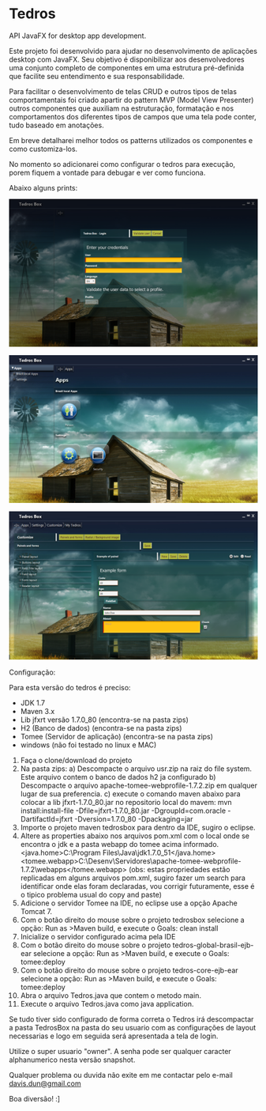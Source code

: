 # Tedros
API JavaFX for desktop app development.

Este projeto foi desenvolvido para ajudar no desenvolvimento de aplicações desktop com JavaFX.
Seu objetivo é disponibilizar aos desenvolvedores uma conjunto completo de componentes em uma 
estrutura pré-definida que facilite seu entendimento e sua responsabilidade. 

Para facilitar o desenvolvimento de telas CRUD e outros tipos de telas comportamentais foi criado
apartir do pattern MVP (Model View Presenter) outros componentes que auxiliam na estruturação, formatação 
e nos comportamentos dos diferentes tipos de campos que uma tela pode conter, tudo baseado em anotações. 

Em breve detalharei melhor todos os patterns utilizados os componentes e como customiza-los.

No momento so adicionarei como configurar o tedros para execução, porem fiquem a vontade para debugar e ver como
funciona.

Abaixo alguns prints:

![Tela de login](https://github.com/DavisGordon/Tedros/blob/master/img/login.png)

![Tela Principal](https://github.com/DavisGordon/Tedros/blob/master/img/tela_principal.png)

![Tela de customização](https://github.com/DavisGordon/Tedros/blob/master/img/tela_configuracap.png)

Configuração:

Para esta versão do tedros é preciso:
- JDK 1.7
- Maven 3.x
- Lib jfxrt versão 1.7.0_80 (encontra-se na pasta zips)
- H2 (Banco de dados) (encontra-se na pasta zips)
- Tomee (Servidor de aplicação) (encontra-se na pasta zips)
- windows (não foi testado no linux e MAC)

1) Faça o clone/download do projeto
2) Na pasta zips:
	a) Descompacte o arquivo usr.zip na raiz do file system. Este arquivo contem o banco de dados h2 ja configurado
	b) Descompacte o arquivo apache-tomee-webprofile-1.7.2.zip em qualquer lugar de sua preferencia.
	c) execute o comando maven abaixo para colocar a lib jfxrt-1.7.0_80.jar no repositorio local do mavem:
	mvn install:install-file -Dfile=jfxrt-1.7.0_80.jar -DgroupId=com.oracle -DartifactId=jfxrt -Dversion=1.7.0_80 -Dpackaging=jar
3) Importe o projeto maven tedrosbox para dentro da IDE, sugiro o eclipse.
4) Altere as properties abaixo nos arquivos pom.xml com o local onde se encontra o jdk e a pasta webapp do tomee acima informado.
	<java.home>C:\Program Files\Java\jdk1.7.0_51</java.home>
	<tomee.webapp>C:\Desenv\Servidores\apache-tomee-webprofile-1.7.2\webapps</tomee.webapp>
	(obs: estas propriedades estão replicadas em alguns arquivos pom.xml, sugiro fazer um search para identificar onde elas foram declaradas, 
	vou corrigir futuramente, esse é o tipico problema usual do copy and paste)
5) Adicione o servidor Tomee na IDE, no eclipse use a opção Apache Tomcat 7.
6) Com o botão direito do mouse sobre o projeto tedrosbox selecione a opção: Run as >Maven build, e execute o Goals: clean install
7) Inicialize o servidor configurado acima pela IDE
8) Com o botão direito do mouse sobre o projeto tedros-global-brasil-ejb-ear selecione a opção: Run as >Maven build, e execute o Goals: tomee:deploy
9) Com o botão direito do mouse sobre o projeto tedros-core-ejb-ear selecione a opção: Run as >Maven build, e execute o Goals: tomee:deploy
10) Abra o arquivo Tedros.java que contem o metodo main.
11) Execute o arquivo Tedros.java como java application.

Se tudo tiver sido configurado de forma correta o Tedros irá descompactar a pasta TedrosBox na pasta do seu usuario com as configurações de layout 
necessarias e logo em seguida será apresentada a tela de login.

Utilize o super usuario "owner". 
A senha pode ser qualquer caracter alphanumerico nesta versão snapshot.

Qualquer problema ou duvida não exite em me contactar pelo e-mail davis.dun@gmail.com

Boa diversão! :]